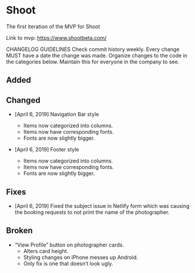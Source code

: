# Shoot

The first iteration of the MVP for Shoot

Link to mvp: <https://www.shootbeta.com/>

CHANGELOG GUIDELINES
Check commit history weekly.
Every change MUST have a date the change was made.
Organize changes to the code in the categories below.
Maintain this for everyone in the company to see.

## Added

## Changed

* [April 6, 2019] Navigation Bar style
  * Items now categorized into columns.
  * Items now have corresponding fonts.
  * Fonts are now slightly bigger.

* [April 6, 2019] Footer style
  * Items now categorized into columns.
  * Items now have corresponding fonts.
  * Fonts are now slightly bigger.

## Fixes

* [April 6, 2019] Fixed the subject issue in Netlify form which was causing the booking requests to not print the name of the photographer.

## Broken

* “View Profile” button on photographer cards.
  * Alters card height.
  * Styling changes on iPhone messes up Android.
  * Only fix is one that doesn’t look ugly.

